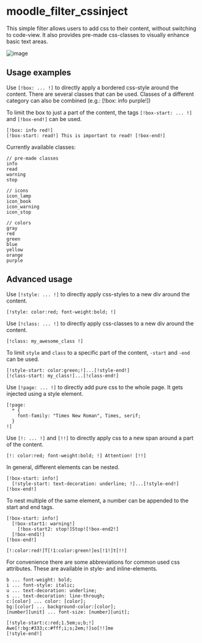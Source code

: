 # moodle_filter_cssinject

This simple filter allows users to add css to their content, without switching to code-view. It also provides pre-made css-classes to visually enhance basic text areas.

![image](https://github.com/user-attachments/assets/92219092-8bf0-4da8-a825-652f91e66c93)


## Usage examples

Use `[!box: ... !]` to directly apply a bordered css-style around the content. There are several classes that can be used. Classes of a different category can also be combined (e.g.: [!box: info purple!])

To limit the box to just a part of the content, the tags `[!box-start: ... !]` and `[!box-end!]` can be used.
```
[!box: info red!]
[!box-start: read!] This is important to read! [!box-end!]
```
Currently available classes:
```
// pre-made classes
info
read
warning
stop

// icons
icon_lamp
icon_book
icon_warning
icon_stop

// colors
gray
red
green
blue
yellow
orange
purple
```


## Advanced usage

Use `[!style: ... !]` to directly apply css-styles to a new div around the content.
```
[!style: color:red; font-weight:bold; !]
```

Use `[!class: ... !]` to directly apply css-classes to a new div around the content.
```
[!class: my_awesome_class !]
```

To limit `style` and `class` to a specific part of the content, `-start` and `-end` can be used.
```
[!style-start: color:green;!]...[!style-end!]
[!class-start: my_class!]...[!class-end!]
```

Use `[!page: ... !]` to directly add pure css to the whole page. It gets injected using a style element.
```
[!page: 
  * {
    font-family: "Times New Roman", Times, serif;
  }
!]
```

Use `[!: ... !]` and `[!!]` to directly apply css to a new span around a part of the content.
```
[!: color:red; font-weight:bold; !] Attention! [!!]
```

In general, different elements can be nested.
```
[!box-start: info!]
  [!style-start: text-decoration: underline; !]...[!style-end!]
[!box-end!]
```
To nest multiple of the same element, a number can be appended to the start and end tags.
```
[!box-start: info!]
  [!box-start1: warning!]
    [!box-start2: stop!]Stop![!box-end2!]
  [!box-end1!]
[!box-end!]

[!:color:red!]T[!1:color:green!]es[!1!]t[!!]
```

For convenience there are some abbreviations for common used css attributes. These are available in style- and inline-elements.
```
b ... font-weight: bold;
i ... font-style: italic;
u ... text-decoration: underline;
s ... text-decoration: line-through;
c:[color] ... color: [color];
bg:[color] ... background-color:[color];
[number][unit] ... font-size: [number][unit];
```
```
[!style-start:c:red;1.5em;u;b;!]
Awe[!:bg:#333;c:#fff;i;s;2em;!]so[!!]me
[!style-end!]
```